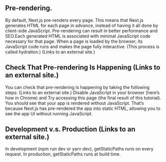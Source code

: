 
## Pre-rendering.
By default, Next.js pre-renders every page. This means that Next.js generates HTML for each page in advance, instead of having it all done by client-side JavaScript. Pre-rendering can result in better performance and SEO.Each generated HTML is associated with minimal JavaScript code necessary for that page. When a page is loaded by the browser, its JavaScript code runs and makes the page fully interactive. (This process is called hydration.) (Links to an external site.)

## Check That Pre-rendering Is Happening (Links to an external site.)
You can check that pre-rendering is happening by taking the following steps: (Links to an external site.)
Disable JavaScript in your browser (here’s how in Chrome) and Try accessing this page (the final result of this tutorial). You should see that your app is rendered without JavaScript. That’s because Next.js has pre-rendered the app into static HTML, allowing you to see the app UI without running JavaScript.

## Development v.s. Production (Links to an external site.)
In development (npm run dev or yarn dev), getStaticPaths runs on every request.
In production, getStaticPaths runs at build time.
